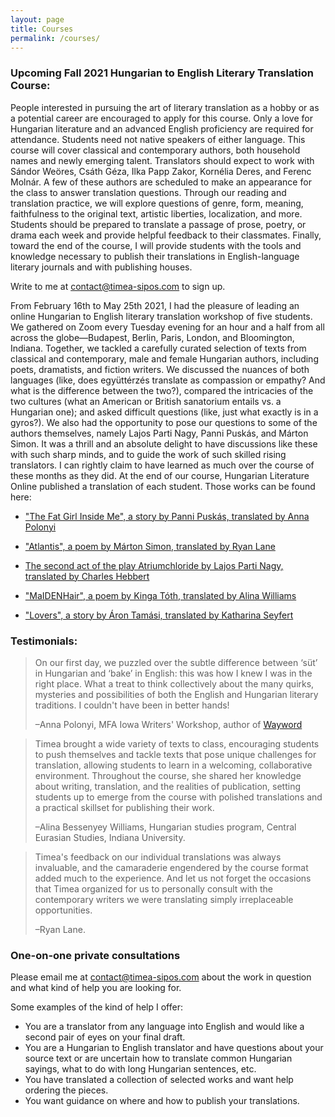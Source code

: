 ```yaml
---
layout: page
title: Courses
permalink: /courses/
---
```


### Upcoming Fall 2021 Hungarian to English Literary Translation Course:

People interested in pursuing the art of literary translation as a hobby or as a potential career are encouraged to apply for this course. Only a love for Hungarian literature and an advanced English proficiency are required for attendance. Students need not native speakers of either language. This course will cover classical and contemporary authors, both household names and newly emerging talent. Translators should expect to work with Sándor Weöres, Csáth Géza, Ilka Papp Zakor, Kornélia Deres, and Ferenc Molnár. A few of these authors are scheduled to make an appearance for the class to answer translation questions. Through our reading and translation practice, we will explore questions of genre, form, meaning, faithfulness to the original text, artistic liberties, localization, and more. Students should be prepared to translate a passage of prose, poetry, or drama each week and provide helpful feedback to their classmates. Finally, toward the end of the course, I will provide students with the tools and knowledge necessary to publish their translations in English-language literary journals and with publishing houses.
  
 
Write to me at [contact@timea-sipos.com](mailto:contact@timea-sipos.com?subject=Course%20-%20Intro%20Hungarian%20English%20Literature) to sign up.


From February 16th to May 25th 2021, I had the pleasure of leading an online Hungarian to English literary translation workshop of five students. We gathered on Zoom every Tuesday evening for an hour and a half from all across the globe—Budapest, Berlin, Paris, London, and Bloomington, Indiana. Together, we tackled a carefully curated selection of texts from classical and contemporary, male and female Hungarian authors, including poets, dramatists, and fiction writers. We discussed the nuances of both languages (like, does együttérzés translate as compassion or empathy? And what is the difference between the two?), compared the intricacies of the two cultures (what an American or British sanatorium entails vs. a Hungarian one); and asked difficult questions (like, just what exactly is in a gyros?). We also had the opportunity to pose our questions to some of the authors themselves, namely Lajos Parti Nagy, Panni Puskás, and Márton Simon. It was a thrill and an absolute delight to have discussions like these with such sharp minds, and to guide the work of such skilled rising translators. I can rightly claim to have learned as much over the course of these months as they did. At the end of our course, Hungarian Literature Online published a translation of each student. Those works can be found here:


- ["The Fat Girl Inside Me", a story by Panni Puskás, translated by Anna Polonyi](https://hlo.hu/new-work/panni-puskas-the-fat-girl-inside-me-1.html)
  
- ["Atlantis", a poem by Márton Simon, translated by Ryan Lane](https://hlo.hu/new-work/marton-simon-atlantis.html)
  
- [The second act of the play Atriumchloride by Lajos Parti Nagy, translated by Charles Hebbert](https://hlo.hu/new-work/lajos-parti-nagy-guest-house.html)
  
- ["MaIDENHair", a poem by Kinga Tóth, translated by Alina Williams](https://hlo.hu/new-work/orphan-maidenhair.html)
  
- ["Lovers", a story by Áron Tamási, translated by Katharina Seyfert](https://hlo.hu/new-work/aron-tamasi-lovers.html)

  
### Testimonials:

> On our first day, we puzzled over the subtle difference between ‘süt’ in Hungarian and ‘bake’ in English: this was how I knew I was in the right place. What a treat to think collectively about the many quirks, mysteries and possibilities of both the English and Hungarian literary traditions. I couldn't have been in better hands!
> 
> –Anna Polonyi, MFA Iowa Writers' Workshop, author of [Wayword](https://user-images.githubusercontent.com/82834096/135731596-69ecbe9b-e7d9-46c2-967d-c44999ed7889.png)


> Timea brought a wide variety of texts to class, encouraging students to push themselves and tackle texts that pose unique challenges for translation, allowing students to learn in a welcoming, collaborative environment. Throughout the course, she shared her knowledge about writing, translation, and the realities of publication, setting students up to emerge from the course with polished translations and a practical skillset for publishing their work. 
> 
> –Alina Bessenyey Williams, Hungarian studies program, Central Eurasian Studies, Indiana University.


> Timea's feedback on our individual translations was always invaluable, and the camaraderie engendered by the course format added much to the experience. And let us not forget the occasions that Timea organized for us to personally consult with the contemporary writers we were translating simply irreplaceable opportunities. 
> 
> –Ryan Lane.


### One-on-one private consultations


Please email me at [contact@timea-sipos.com](mailto:contact@timea-sipos.com?subject=Private%20Consultation") about the work in question and what kind of help you are looking for.


Some examples of the kind of help I offer:
- You are a translator from any language into English and would like a second pair of eyes  on your final draft.
- You are a Hungarian to English translator and have questions about your source text or are uncertain how to translate common Hungarian sayings, what to do with 
  long Hungarian sentences, etc.
- You have translated a collection of selected works and want help ordering the pieces.
- You want guidance on where and how to publish your translations.

